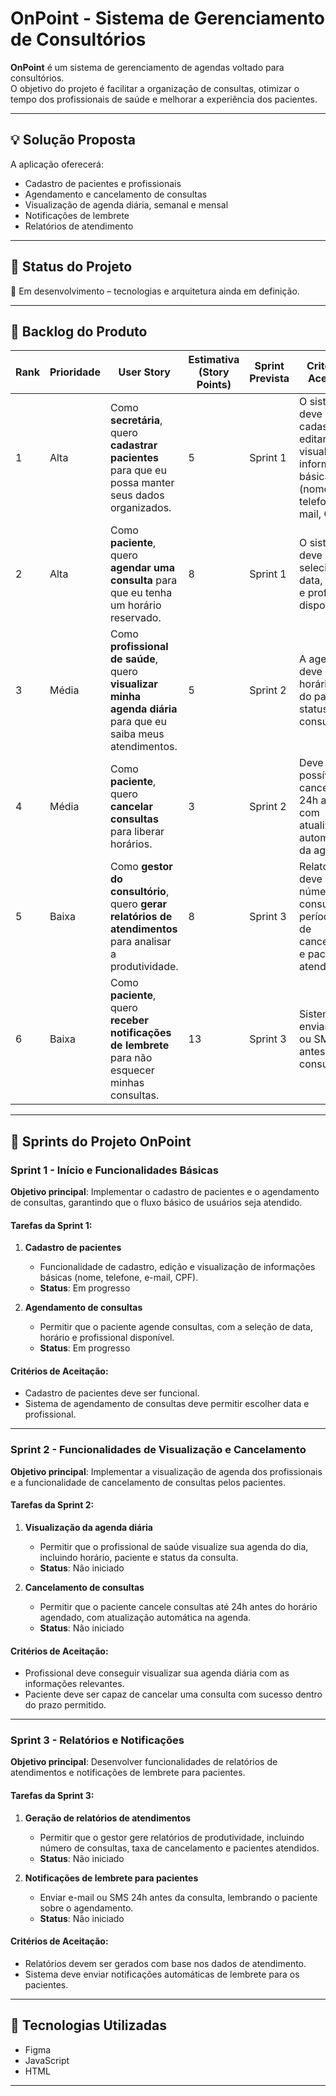 # OnPoint - Sistema de Gerenciamento de Consultórios

**OnPoint** é um sistema de gerenciamento de agendas voltado para consultórios.  
O objetivo do projeto é facilitar a organização de consultas, otimizar o tempo dos profissionais de saúde e melhorar a experiência dos pacientes.

---

## 💡 Solução Proposta
A aplicação oferecerá:

- Cadastro de pacientes e profissionais
- Agendamento e cancelamento de consultas
- Visualização de agenda diária, semanal e mensal
- Notificações de lembrete
- Relatórios de atendimento

---

## 🚀 Status do Projeto
📌 Em desenvolvimento – tecnologias e arquitetura ainda em definição.  

---

## 📌 Backlog do Produto

| Rank | Prioridade | User Story | Estimativa (Story Points) | Sprint Prevista | Critério de Aceitação | Status |
|------|------------|------------|----------------------------|-----------------|------------------------|--------|
| 1 | Alta | Como **secretária**, quero **cadastrar pacientes** para que eu possa manter seus dados organizados. | 5 | Sprint 1 | O sistema deve permitir cadastrar, editar e visualizar informações básicas (nome, telefone, e-mail, CPF). | Em progresso |
| 2 | Alta | Como **paciente**, quero **agendar uma consulta** para que eu tenha um horário reservado. | 8 | Sprint 1 | O sistema deve permitir selecionar data, horário e profissional disponível. | Em progresso |
| 3 | Média | Como **profissional de saúde**, quero **visualizar minha agenda diária** para que eu saiba meus atendimentos. | 5 | Sprint 2 | A agenda deve mostrar horário, nome do paciente e status da consulta. | Não iniciado |
| 4 | Média | Como **paciente**, quero **cancelar consultas** para liberar horários. | 3 | Sprint 2 | Deve ser possível cancelar até 24h antes, com atualização automática da agenda. | Não iniciado |
| 5 | Baixa | Como **gestor do consultório**, quero **gerar relatórios de atendimentos** para analisar a produtividade. | 8 | Sprint 3 | Relatório deve incluir número de consultas por período, taxa de cancelamento e pacientes atendidos. | Não iniciado |
| 6 | Baixa | Como **paciente**, quero **receber notificações de lembrete** para não esquecer minhas consultas. | 13 | Sprint 3 | Sistema deve enviar e-mail ou SMS 24h antes da consulta. | Não iniciado |

---

## 🚧 **Sprints do Projeto OnPoint**

### **Sprint 1 - Início e Funcionalidades Básicas**
  
**Objetivo principal**: Implementar o cadastro de pacientes e o agendamento de consultas, garantindo que o fluxo básico de usuários seja atendido.

#### **Tarefas da Sprint 1**:
1. **Cadastro de pacientes**  
   - Funcionalidade de cadastro, edição e visualização de informações básicas (nome, telefone, e-mail, CPF).  
   - **Status**: Em progresso

2. **Agendamento de consultas**  
   - Permitir que o paciente agende consultas, com a seleção de data, horário e profissional disponível.  
   - **Status**: Em progresso

#### **Critérios de Aceitação**:
- Cadastro de pacientes deve ser funcional.
- Sistema de agendamento de consultas deve permitir escolher data e profissional.

---

### **Sprint 2 - Funcionalidades de Visualização e Cancelamento**
  
**Objetivo principal**: Implementar a visualização de agenda dos profissionais e a funcionalidade de cancelamento de consultas pelos pacientes.

#### **Tarefas da Sprint 2**:
1. **Visualização da agenda diária**  
   - Permitir que o profissional de saúde visualize sua agenda do dia, incluindo horário, paciente e status da consulta.  
   - **Status**: Não iniciado

2. **Cancelamento de consultas**  
   - Permitir que o paciente cancele consultas até 24h antes do horário agendado, com atualização automática na agenda.  
   - **Status**: Não iniciado

#### **Critérios de Aceitação**:
- Profissional deve conseguir visualizar sua agenda diária com as informações relevantes.
- Paciente deve ser capaz de cancelar uma consulta com sucesso dentro do prazo permitido.

---

### **Sprint 3 - Relatórios e Notificações**
 
**Objetivo principal**: Desenvolver funcionalidades de relatórios de atendimentos e notificações de lembrete para pacientes.

#### **Tarefas da Sprint 3**:
1. **Geração de relatórios de atendimentos**  
   - Permitir que o gestor gere relatórios de produtividade, incluindo número de consultas, taxa de cancelamento e pacientes atendidos.  
   - **Status**: Não iniciado

2. **Notificações de lembrete para pacientes**  
   - Enviar e-mail ou SMS 24h antes da consulta, lembrando o paciente sobre o agendamento.  
   - **Status**: Não iniciado

#### **Critérios de Aceitação**:
- Relatórios devem ser gerados com base nos dados de atendimento.
- Sistema deve enviar notificações automáticas de lembrete para os pacientes.

---

## 📄 Tecnologias Utilizadas

- Figma
- JavaScript
- HTML

---
